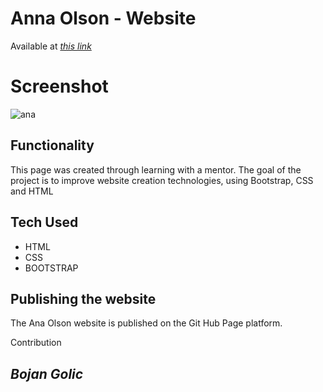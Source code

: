 # Anna Olson - Website

Available at [*this link*](https://bokigolic.github.io/AnnaOlsonWebsite/)

# Screenshot

![ana](https://user-images.githubusercontent.com/71577349/185294787-19ed2439-9df1-4c2f-9425-e7e2c3409ab6.jpg)

## Functionality

This page was created through learning with a mentor. The goal of the project is to improve website creation technologies, using Bootstrap, CSS and HTML

## Tech Used

- HTML
- CSS
- BOOTSTRAP

## Publishing the website
The Ana Olson website is published on the Git Hub Page platform. 

Contribution

## *Bojan Golic*
